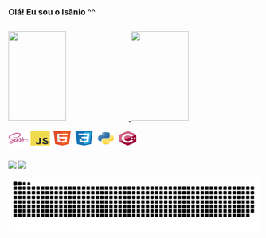 ### Olá! Eu sou o Isãnio ^^
<!--   <img width="100%" height="100em" alt="Rafa-yoda" src="https://cdn.discordapp.com/attachments/795358919417397249/825430589581688872/hi.gif">
 -->
##

<!--
**isaniovitor/isaniovitor** is a ✨ _special_ ✨ repository because its `README.md` (this file) appears on your GitHub profile.

Here are some ideas to get you started:

- 🔭 I’m currently working on ...
- 🌱 I’m currently learning ...
- 👯 I’m looking to collaborate on ...
- 🤔 I’m looking for help with ...
- 💬 Ask me about ...
- 📫 How to reach me: ...
- 😄 Pronouns: ...
- ⚡ Fun fact: ...
-->

<!-- stats -->
<div>
  <a href="https://github.com/isaniovitor">
  <img height="180em" width="48%" src="https://github-readme-stats.vercel.app/api?username=isaniovitor&show_icons=true&theme=dracula&include_all_commits=true&count_private=true"/>
  <img height="180em" width="48%" src="https://github-readme-stats.vercel.app/api/top-langs/?username=isaniovitor&langs_count=7&theme=dracula"/>
  </a>
</div>

<!-- linguagens -->
<div style="display: inline_block"><br>
  <img align="center" alt="isanio-SASS" height="30" width="40" src="https://github.com/devicons/devicon/blob/master/icons/sass/sass-original.svg">
  <img align="center" alt="isanio-JS" height="30" width="40" src="https://github.com/devicons/devicon/blob/master/icons/javascript/javascript-original.svg">
  <img align="center" alt="isanio-HTML" height="30" width="40" src="https://raw.githubusercontent.com/devicons/devicon/master/icons/html5/html5-original.svg">
  <img align="center" alt="isanio-CSS" height="30" width="40" src="https://raw.githubusercontent.com/devicons/devicon/master/icons/css3/css3-original.svg">
  <img align="center" alt="isanio-Python" height="30" width="40" src="https://raw.githubusercontent.com/devicons/devicon/master/icons/python/python-original.svg">
  <img align="center" alt="isanio-Cmaismais" height="30" width="40" src="https://github.com/devicons/devicon/blob/master/icons/cplusplus/cplusplus-original.svg">
</div>

##

<!-- social medias -->
<div> 
<!--  <a href="https://discord.gg/pDbY76q8Qf" target="_blank"><img src="https://img.shields.io/badge/Discord-7289DA?style=for-the-badge&logo=discord&logoColor=white" target="_blank"></a>  -->
  <a href = "isaniovitot@gmail.com"><img src="https://img.shields.io/badge/-Gmail-%23333?style=for-the-badge&logo=gmail&logoColor=white" target="_blank"></a>
  <a href="https://www.linkedin.com/in/isanio-vitor-0b5872209" target="_blank"><img src="https://img.shields.io/badge/-LinkedIn-%230077B5?style=for-the-badge&logo=linkedin&logoColor=white" target="_blank"></a> 
 
  ![Snake animation](https://github.com/isaniovitor/isaniovitor/blob/output/github-contribution-grid-snake.svg)
</div>

##
